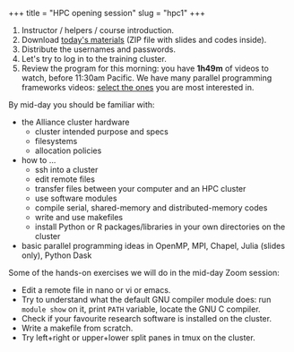 +++
title = "HPC opening session"
slug = "hpc1"
+++

1. Instructor / helpers / course introduction.
1. Download [today's materials](http://bit.ly/introhpc2) (ZIP file with slides and codes inside).
1. Distribute the usernames and passwords.
1. Let's try to log in to the training cluster.
1. Review the program for this morning: you have **1h49m** of videos to watch, before 11:30am Pacific. We have many
   parallel programming frameworks videos: <u>select the ones</u> you are most interested in.

By mid-day you should be familiar with:

- the Alliance cluster hardware
  - cluster intended purpose and specs
  - filesystems
  - allocation policies
- how to ...
  - ssh into a cluster
  - edit remote files
  - transfer files between your computer and an HPC cluster
  - use software modules
  - compile serial, shared-memory and distributed-memory codes
  - write and use makefiles
  - install Python or R packages/libraries in your own directories on the cluster
- basic parallel programming ideas in OpenMP, MPI, Chapel, Julia (slides only), Python Dask

Some of the hands-on exercises we will do in the mid-day Zoom session:

- Edit a remote file in nano or vi or emacs.
- Try to understand what the default GNU compiler module does: run `module show` on it, print `PATH` variable, locate
  the GNU C compiler.
- Check if your favourite research software is installed on the cluster.
- Write a makefile from scratch.
- Try left+right or upper+lower split panes in tmux on the cluster.
